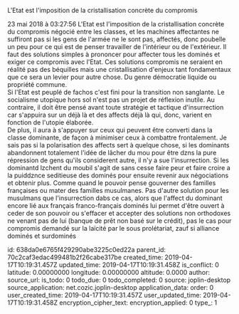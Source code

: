 L\'Etat est l\'imposition de la cristallisation concrète du compromis

23 mai 2018 à 03:27:56
L\'Etat est l\'imposition de la cristallisation concrète du compromis
négocié entre les classes, et les machines affectantes ne suffiront pas
si les gens de l\'armée ne le sont pas, affectés, donc poubelle un peu
pour ce qui est de penser travailler de l\'intérieur ou de l\'extérieur.
Il faut des solutions simples à prononcer pour affecter tous les dominés
et exiger ce compromis avec l\'Etat. Ces solutions compromis ne seraient
en réalité pas des béquilles mais une cristallisation d\'enjeux tant
fondamentaux que ce sera un levier pour autre chose. Du genre démocratie
liquide ou propriété commune.\
Si l\'Etat est peuplé de fachos c\'est fini pour la transition non
sanglante. Le socialisme utopique hors sol n\'est pas un projet de
réflexion inutile. Au contraire, il doit être pensé avant toute
stratégie et tactique d\'insurrection car s\'appuira sur un déjà là et
des affects déjà là qui, donc, varient en fonction de l\'utopie
élaborée.\
De plus, il aura à s\'appuyer sur ceux qui peuvent être converti dans la
classe dominante, de façon à minimiser ceux à combattre frontalement. Je
sais pas si la polarisation des affects sert à quelque chose, si les
dominants abandonnent totalement l\'idée de lâcher du mou pour être dzns
la pure répression de gens qu\'ils considerent autre, il n\'y a sue
l\'insurrection. Si les dominantd lzchent du moubil s\'agit de sans
cesse faire peur et faire croire a la puiddznce seditieuse des dominés
pour ensuite revenir aux négociations et obtenir plus. Comme quand le
pouvoir pense gouverner des familles françaises ou mater des familles
musulmanes. Pas d\'autre solution pour les musulmans que l\'insurrection
dabs ce cas, alors que l\'affect du dominant encore lié aux français
franco-français dominés lui permet d\'être ouvert à ceder de son pouvoir
ou s\'effacer et accepter des solutions non orthodoxes ne venant pas de
lui (banque de prêt non basé sur le crédit), pas le cas pour compromis
demandé sur la laïcité par le sous prolétariat, zauf si alliance dominés
et surdominés


id: 638da0e6765f429290abe3225c0ed22a
parent_id: 70c2caf3edac499481b2f26cabe317be
created_time: 2019-04-17T10:19:31.457Z
updated_time: 2019-04-17T10:19:31.458Z
is_conflict: 0
latitude: 0.00000000
longitude: 0.00000000
altitude: 0.0000
author: 
source_url: 
is_todo: 0
todo_due: 0
todo_completed: 0
source: joplin-desktop
source_application: net.cozic.joplin-desktop
application_data: 
order: 0
user_created_time: 2019-04-17T10:19:31.457Z
user_updated_time: 2019-04-17T10:19:31.458Z
encryption_cipher_text: 
encryption_applied: 0
type_: 1